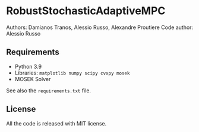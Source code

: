 # RobustStochasticAdaptiveMPC

Authors: Damianos Tranos, Alessio Russo, Alexandre Proutiere
Code author: Alessio Russo

## Requirements

- Python 3.9
- Libraries: `matplotlib numpy scipy cvxpy mosek`
- MOSEK Solver

See also the `requirements.txt` file.

## License

All the code is released with MIT license.
